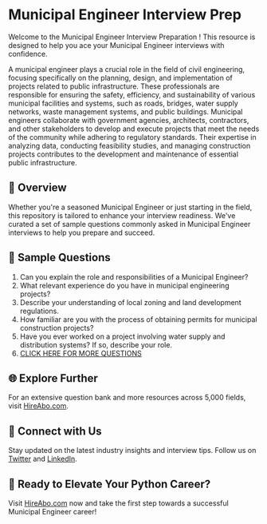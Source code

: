 # Municipal Engineer Interview Prep

Welcome to the Municipal Engineer Interview Preparation ! This resource is designed to help you ace your Municipal Engineer interviews with confidence.

A municipal engineer plays a crucial role in the field of civil engineering, focusing specifically on the planning, design, and implementation of projects related to public infrastructure. These professionals are responsible for ensuring the safety, efficiency, and sustainability of various municipal facilities and systems, such as roads, bridges, water supply networks, waste management systems, and public buildings. Municipal engineers collaborate with government agencies, architects, contractors, and other stakeholders to develop and execute projects that meet the needs of the community while adhering to regulatory standards. Their expertise in analyzing data, conducting feasibility studies, and managing construction projects contributes to the development and maintenance of essential public infrastructure.

## 🚀 Overview

Whether you're a seasoned Municipal Engineer or just starting in the field, this repository is tailored to enhance your interview readiness. We've curated a set of sample questions commonly asked in Municipal Engineer interviews to help you prepare and succeed.

## 📝 Sample Questions

1. Can you explain the role and responsibilities of a Municipal Engineer?
2. What relevant experience do you have in municipal engineering projects?
3. Describe your understanding of local zoning and land development regulations.
4. How familiar are you with the process of obtaining permits for municipal construction projects?
5. Have you ever worked on a project involving water supply and distribution systems? If so, describe your role.
6. [CLICK HERE FOR MORE QUESTIONS](https://hireabo.com/job/3_0_14/Municipal%20Engineer)

## 🌐 Explore Further

For an extensive question bank and more resources across 5,000 fields, visit [HireAbo.com](https://www.hireabo.com).

## 📱 Connect with Us

Stay updated on the latest industry insights and interview tips. Follow us on [Twitter](https://twitter.com/hireabo) and [LinkedIn](https://www.linkedin.com/in/hire-abo-3609972a8/).

## 🚀 Ready to Elevate Your Python Career?

Visit [HireAbo.com](https://www.hireabo.com) now and take the first step towards a successful Municipal Engineer career!